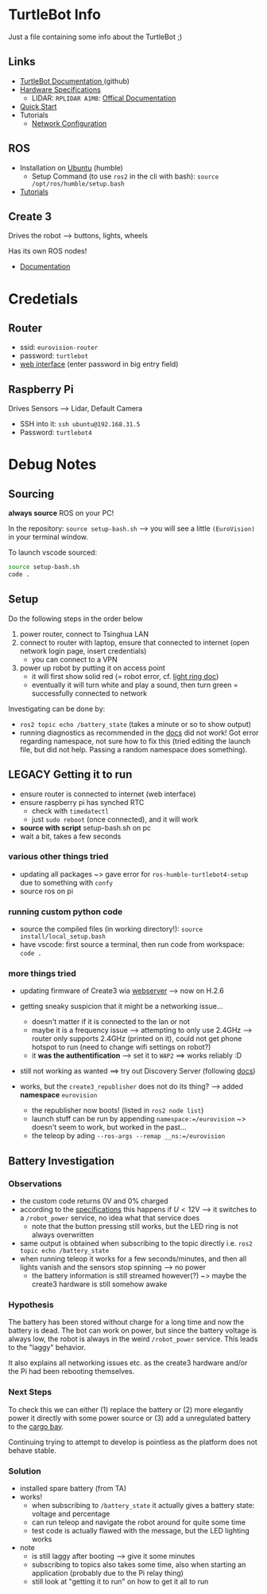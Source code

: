 # TurtleBot Info

Just a file containing some info about the TurtleBot ;)

## Links

- [TurtleBot Documentation ](https://turtlebot.github.io/turtlebot4-user-manual/)(github)
- [Hardware Specifications](https://www.ncnynl.com/archives/202208/5371.html)
    - LIDAR: `RPLIDAR A1M8`: [Offical Documentation](https://www.slamtec.com/en/Lidar/A1)
- [Quick Start](https://www.ncnynl.com/archives/202208/5372.html)
- Tutorials
    - [Network Configuration](https://www.ncnynl.com/archives/202208/5374.html)
 
## ROS

- Installation on [Ubuntu](https://docs.ros.org/en/humble/Installation/Ubuntu-Install-Debs.html) (humble)
    - Setup Command (to use `ros2` in the cli with bash): `source /opt/ros/humble/setup.bash`
- [Tutorials](https://docs.ros.org/en/humble/Tutorials.html)
 
## Create 3

Drives the robot --> buttons, lights, wheels

Has its own ROS nodes!

- [Documentation](https://iroboteducation.github.io/create3_docs/)

# Credetials

## Router

- ssid: `eurovision-router`
- password: `turtlebot`
- [web interface](http://192.168.31.1) (enter password in big entry field)

## Raspberry Pi

Drives Sensors --> Lidar, Default Camera

- SSH into it: `ssh ubuntu@192.168.31.5`
- Password: `turtlebot4`

# Debug Notes

## Sourcing

**always source** ROS on your PC!

In the repository: `source setup-bash.sh` --> you will see a little `(EuroVision)` in your terminal window.

To launch vscode sourced:

```bash
source setup-bash.sh
code .
```

## Setup

Do the following steps in the order below

1. power router, connect to Tsinghua LAN
2. connect to router with laptop, ensure that connected to internet (open network login page, insert credentials)
    - you can connect to a VPN
3. power up robot by putting it on access point
    - it will first show solid red (= robot error, cf. [light ring doc](https://iroboteducation.github.io/create3_docs/hw/face/))
    - eventually it will turn white and play a sound, then turn green = successfully connected to network

Investigating can be done by:

- `ros2 topic echo /battery_state` (takes a minute or so to show output)
- running diagnostics as recommended in the [docs](https://turtlebot.github.io/turtlebot4-user-manual/troubleshooting/diagnostics.html) did not work! Got error regarding namespace, not sure how to fix this (tried editing the launch file, but did not help. Passing a random namespace does something).


## LEGACY Getting it to run 

- ensure router is connected to internet (web interface)
- ensure raspberry pi has synched RTC
    - check with `timedatectl`
    - just `sudo reboot` (once connected), and it will work
- **source with script** setup-bash.sh on pc
- wait a bit, takes a few seconds

### various other things tried

- updating all packages ~> gave error for `ros-humble-turtlebot4-setup` due to something with `confy`
- source ros on pi

### running custom python code

- source the compiled files (in working directory!): `source install/local_setup.bash`
- have vscode: first source a terminal, then run code from workspace: `code .`

### more things tried

- updating firmware of Create3 wia [webserver](https://iroboteducation.github.io/create3_docs/webserver/connect/) --> now on H.2.6
- getting sneaky suspicion that it might be a networking issue...
    - doesn't matter if it is connected to the lan or not
    - maybe it is a frequency issue --> attempting to only use 2.4GHz --> router only supports 2.4GHz (printed on it), could not get phone hotspot to run (need to change wifi settings on robot?)
    - it **was the authentification** --> set it to `WAP2` ==> works reliably :D


- still not working as wanted ==> try out Discovery Server (following [docs](https://turtlebot.github.io/turtlebot4-user-manual/setup/discovery_server.html))
- works, but the `create3_republisher` does not do its thing? --> added **namespace** `eurovision`
    - the republisher now boots! (listed in `ros2 node list`)
    - launch stuff can be run by appending `namespace:=/eurovision` ~> doesn't seem to work, but worked in the past...
    - the teleop by ading `--ros-args --remap __ns:=/eurovision`

## Battery Investigation

### Observations

- the custom code returns 0V and 0% charged
- according to the [specifications](https://iroboteducation.github.io/create3_docs/hw/electrical/) this happens if $U<12\text{V}$ --> it switches to a `/robot_power` service, no idea what that service does
    - note that the button pressing still works, but the LED ring is not always overwritten
- same output is obtained when subscribing to the topic directly i.e. `ros2 topic echo /battery_state`
- when running teleop it works for a few seconds/minutes, and then all lights vanish and the sensors stop spinning --> no power
    - the battery information is still streamed however(?) ~> maybe the create3 hardware is still somehow awake

### Hypothesis

The battery has been stored without charge for a long time and now the battery is dead. The bot can work on power, but since the battery voltage is always low, the robot is always in the weird `/robot_power` service. This leads to the "laggy" behavior.

It also explains all networking issues etc. as the create3 hardware and/or the Pi had been rebooting themselves.

### Next Steps

To check this we can either (1) replace the battery or (2) more elegantly power it directly with some power source or (3) add a unregulated battery to the [cargo bay](https://iroboteducation.github.io/create3_docs/hw/adapter/).

Continuing trying to attempt to develop is pointless as the platform does not behave stable.

### Solution

- installed spare battery (from TA)
- works!
    - when subscribing to `/battery_state` it actually gives a battery state: voltage and percentage
    - can run teleop and navigate the robot around for quite some time
    - test code is actually flawed with the message, but the LED lighting works
- note
    - is still laggy after booting --> give it some minutes
    - subscribing to topics also takes some time, also when starting an application (probably due to the Pi relay thing)
    - still look at "getting it to run" on how to get it all to run
